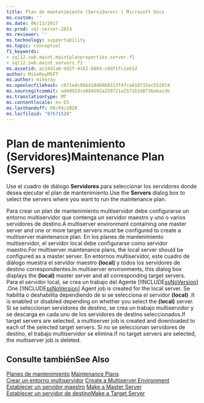 ```yaml
---
title: Plan de mantenimiento (Servidores) | Microsoft Docs
ms.custom: ''
ms.date: 06/13/2017
ms.prod: sql-server-2014
ms.reviewer: ''
ms.technology: supportability
ms.topic: conceptual
f1_keywords:
- sql12.swb.maint.maintplanproperties.server.f1
- sql12.swb.maint.servers.f1
ms.assetid: ac24d1a8-dd2f-4162-b804-c0df1fc1e61d
author: MikeRayMSFT
ms.author: mikeray
ms.openlocfilehash: c971edc9b641846068313f47ca410715ec552014
ms.sourcegitcommit: ad4d92dce894592a259721a1571b1d8736abacdb
ms.translationtype: MT
ms.contentlocale: es-ES
ms.lasthandoff: 08/04/2020
ms.locfileid: "87671520"
---
```

# <a name="maintenance-plan-servers"></a><span data-ttu-id="7c6db-102">Plan de mantenimiento (Servidores)</span><span class="sxs-lookup"><span data-stu-id="7c6db-102">Maintenance Plan (Servers)</span></span>
  <span data-ttu-id="7c6db-103">Use el cuadro de diálogo **Servidores** para seleccionar los servidores donde desea ejecutar el plan de mantenimiento.</span><span class="sxs-lookup"><span data-stu-id="7c6db-103">Use the **Servers** dialog box to select the servers where you want to run the maintenance plan.</span></span>  
  
 <span data-ttu-id="7c6db-104">Para crear un plan de mantenimiento multiservidor debe configurarse un entorno multiservidor que contenga un servidor maestro y uno o varios servidores de destino.</span><span class="sxs-lookup"><span data-stu-id="7c6db-104">A multiserver environment containing one master server and one or more target servers must be configured to create a multiserver maintenance plan.</span></span> <span data-ttu-id="7c6db-105">En los planes de mantenimiento multiservidor, el servidor local debe configurarse como servidor maestro.</span><span class="sxs-lookup"><span data-stu-id="7c6db-105">For multiserver maintenance plans, the local server should be configured as a master server.</span></span> <span data-ttu-id="7c6db-106">En entornos multiservidor, este cuadro de diálogo muestra el servidor maestro **(local)** y todos los servidores de destino correspondientes.</span><span class="sxs-lookup"><span data-stu-id="7c6db-106">In multiserver environments, this dialog box displays the **(local)** master server and all corresponding target servers.</span></span> <span data-ttu-id="7c6db-107">Para el servidor local, se crea un trabajo del Agente [!INCLUDE[ssNoVersion](../../includes/ssnoversion-md.md)] .</span><span class="sxs-lookup"><span data-stu-id="7c6db-107">One [!INCLUDE[ssNoVersion](../../includes/ssnoversion-md.md)] Agent job is created for the local server.</span></span> <span data-ttu-id="7c6db-108">Se habilita o deshabilita dependiendo de si se selecciona el servidor **(local)** .</span><span class="sxs-lookup"><span data-stu-id="7c6db-108">It is enabled or disabled depending on whether you select the **(local)** server.</span></span> <span data-ttu-id="7c6db-109">Si se seleccionan servidores de destino, se crea un trabajo multiservidor y se descarga en cada uno de los servidores de destino seleccionados.</span><span class="sxs-lookup"><span data-stu-id="7c6db-109">If target servers are selected, a multiserver job is created and downloaded to each of the selected target servers.</span></span> <span data-ttu-id="7c6db-110">Si no se seleccionan servidores de destino, el trabajo multiservidor se elimina.</span><span class="sxs-lookup"><span data-stu-id="7c6db-110">If no target servers are selected, the multiserver job is deleted.</span></span>  
  
## <a name="see-also"></a><span data-ttu-id="7c6db-111">Consulte también</span><span class="sxs-lookup"><span data-stu-id="7c6db-111">See Also</span></span>  
 <span data-ttu-id="7c6db-112">[Planes de mantenimiento](maintenance-plans.md) </span><span class="sxs-lookup"><span data-stu-id="7c6db-112">[Maintenance Plans](maintenance-plans.md) </span></span>  
 <span data-ttu-id="7c6db-113">[Crear un entorno multiservidor](../../ssms/agent/create-a-multiserver-environment.md) </span><span class="sxs-lookup"><span data-stu-id="7c6db-113">[Create a Multiserver Environment](../../ssms/agent/create-a-multiserver-environment.md) </span></span>  
 <span data-ttu-id="7c6db-114">[Establecer un servidor maestro](../../ssms/agent/make-a-master-server.md) </span><span class="sxs-lookup"><span data-stu-id="7c6db-114">[Make a Master Server](../../ssms/agent/make-a-master-server.md) </span></span>  
 [<span data-ttu-id="7c6db-115">Establecer un servidor de destino</span><span class="sxs-lookup"><span data-stu-id="7c6db-115">Make a Target Server</span></span>](../../ssms/agent/make-a-target-server.md)  
  
  
